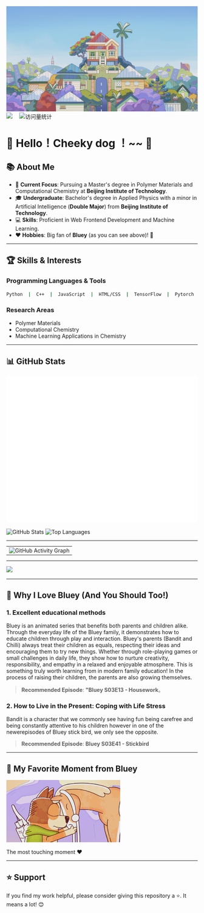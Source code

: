 <!-- 第一幅图：布鲁伊 -->
<div align="center">
  <img src="1.png" alt="布鲁伊" width="600" />
</div>
<!-- profile logo 个人资料徽标 -->
  <div>
    <a href="https://mp.weixin.qq.com/s/_dIPYz4jh5mSzV-q55fn7g"><img src="https://img.shields.io/badge/Website-公众号-8c36db" /></a>&emsp;
    <img src="https://komarev.com/ghpvc/?username=crashbussy&label=Views&color=orange&style=flat" alt="访问量统计" />&emsp;
  </div>
  
# 🌟 Hello！Cheeky dog ！~~ 👋


## 📚 About Me

- 🔭 **Current Focus**: Pursuing a Master's degree in Polymer Materials and Computational Chemistry at **Beijing Institute of Technology**.
- 🎓 **Undergraduate**: Bachelor's degree in Applied Physics with a minor in Artificial Intelligence (**Double Major**) from **Beijing Institute of Technology**.
- 💻 **Skills**: Proficient in Web Frontend Development and Machine Learning.
- ❤️ **Hobbies**: Big fan of **Bluey** (as you can see above)! 🐶

---

## 🏆 Skills & Interests

### Programming Languages & Tools
```bash
Python  |  C++  |  JavaScript  |  HTML/CSS  |  TensorFlow  |  Pytorch  |  MySQL
```

### Research Areas
- Polymer Materials
- Computational Chemistry
- Machine Learning Applications in Chemistry

---

## 📊 GitHub Stats

![Metrics](/github-metrics.svg)

<!-- GitHub 数据统计 -->

![GitHub Stats](https://github-readme-stats.vercel.app/api?username=crashbussy&show_icons=true&theme=radical)
![Top Languages](https://github-readme-stats.vercel.app/api/top-langs/?username=crashbussy&layout=compact&theme=radical)

---

<!-- GitHub Activity Graph - GitHub 活动图 -->
<table>
  <tr>
    <td>
      <picture>
        <!-- Dark Mode 图表 -->
        <source media="(prefers-color-scheme: dark)" srcset="https://github-readme-activity-graph.vercel.app/graph?username=crashbussy&theme=tokyo-night" />
        <!-- Light Mode 图表 -->
        <source media="(prefers-color-scheme: light)" srcset="https://github-readme-activity-graph.vercel.app/graph?username=crashbussy&theme=xcode" />
        <!-- 默认显示（Dark Mode） -->
        <img src="https://github-readme-activity-graph.vercel.app/graph?username=crashbussy&theme=tokyo-night" alt="GitHub Activity Graph" />
      </picture>
    </td>
  </tr>
</table>

---

<!-- Profile 3D Contribution Graph - 3D 贡献图 -->
<picture>
  <source media="(prefers-color-scheme: dark)" srcset="/profile-3d-contrib/profile-night-rainbow.svg" />
  <source media="(prefers-color-scheme: light)" srcset="/profile-3d-contrib/profile-gitblock.svg" />
  <img src="/profile-night-rainbow.svg" />
</picture>

---

## 🐶 Why I Love **Bluey** (And You Should Too!)

### 1. **Excellent educational methods**
Bluey is an animated series that benefits both parents and children alike. Through the everyday life of the Bluey family, it demonstrates how to educate children through play and interaction.
Bluey's parents (Bandit and Chilli) always treat their children as equals, respecting their ideas and encouraging them to try new things. Whether through role-playing games or small challenges in daily life, they show how to nurture creativity, responsibility, and empathy in a relaxed and enjoyable atmosphere. This is something truly worth learning from in modern family education!
In the process of raising their children, the parents are also growing themselves. 

> **Recommended Episode**: **"Bluey S03E13 - Housework**。


### 2. **How to Live in the Present: Coping with Life Stress**

Bandit is a character that we commonly see having fun being carefree and being constantly attentive to his children however in one of the newerepisodes of Bluey stick bird, we only see the opposite.

> **Recommended Episode**: **Bluey S03E41 - Stickbird**

---

## 🌟 My Favorite Moment from Bluey
<!-- 使用 HTML 调整图片大小 -->
<img src="2.png" alt="布鲁伊感人瞬间" width="300" />

The most touching moment ❤️

---

## ⭐ Support

If you find my work helpful, please consider giving this repository a ⭐. It means a lot! 😊
